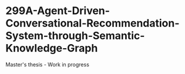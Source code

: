 # 299A-Agent-Driven-Conversational-Recommendation-System-through-Semantic-Knowledge-Graph
Master's thesis - Work in progress
